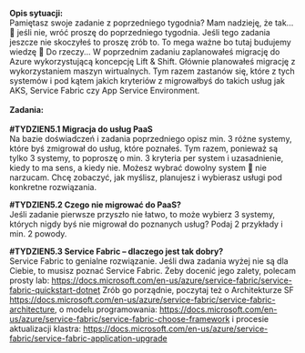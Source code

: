 <b>Opis sytuacji:</b><br/>
Pamiętasz swoje zadanie z poprzedniego tygodnia? Mam nadzieję, że tak... 🙂 jeśli nie, wróć proszę do poprzedniego tygodnia. Jeśli tego zadania jeszcze nie skoczyłeś to proszę zrób to. To mega ważne bo tutaj budujemy wiedzę 🙂
Do rzeczy... W poprzednim zadaniu zaplanowałeś migrację do Azure wykorzystującą koncepcję Lift & Shift.
Głównie planowałeś migrację z wykorzystaniem maszyn wirtualnych. Tym razem zastanów się, które z tych systemów i pod kątem jakich kryteriów z migrowałbyś do takich usług jak AKS, Service Fabric czy App Service Environment. 
<br/><br/><b>Zadania:<br/></b></br>
<b>#TYDZIEN5.1  Migracja do usług PaaS</br></b>
Na bazie doświadczeń i zadania poprzedniego opisz min. 3 różne systemy, które byś zmigrował do usług, które poznałeś. Tym razem, ponieważ są tylko 3 systemy, to poproszę o min. 3 kryteria per system i uzasadnienie, kiedy to ma sens, a kiedy nie. Możesz wybrać dowolny system  nie narzucam. Chcę zobaczyć, jak myślisz, planujesz i wybierasz usługi pod konkretne rozwiązania.  

<b>#TYDZIEN5.2  Czego nie migrować do PaaS?</b><br/>
Jeśli zadanie pierwsze przyszło nie łatwo, to może wybierz 3 systemy, których nigdy byś nie migrował do poznanych usług? Podaj 2 przykłady i min. 2 powody. 

<b>#TYDZIEN5.3  Service Fabric – dlaczego jest tak dobry?</b><br/>
Service Fabric to genialne rozwiązanie. Jeśli dwa zadania wyżej nie są dla Ciebie, to musisz poznać Service Fabric. Żeby docenić jego zalety, polecam prosty lab: https://docs.microsoft.com/en-us/azure/service-fabric/service-fabric-quickstart-dotnet
Zrób go porządnie, poczytaj też o Architekturze SF https://docs.microsoft.com/en-us/azure/service-fabric/service-fabric-architecture, o modelu programowania: https://docs.microsoft.com/en-us/azure/service-fabric/service-fabric-choose-framework i procesie aktualizacji klastra: https://docs.microsoft.com/en-us/azure/service-fabric/service-fabric-application-upgrade
